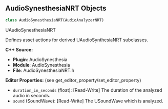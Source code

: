 ## AudioSynesthesiaNRT Objects

```python
class AudioSynesthesiaNRT(AudioAnalyzerNRT)
```

UAudioSynesthesiaNRT

Defines asset actions for derived UAudioSynthesiaNRT subclasses.

**C++ Source:**

- **Plugin**: AudioSynesthesia
- **Module**: AudioSynesthesia
- **File**: AudioSynesthesiaNRT.h

**Editor Properties:** (see get_editor_property/set_editor_property)

- ``duration_in_seconds`` (float):  [Read-Write] The duration of the analyzed audio in seconds.
- ``sound`` (SoundWave):  [Read-Write] The USoundWave which is analyzed.

<a id="unreal.ConstantQSettings"></a>